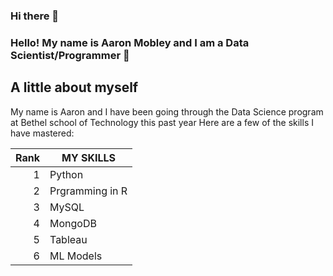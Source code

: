 ### Hi there 👋


### Hello! My name is Aaron Mobley and I am a Data Scientist/Programmer 👋

## A little about myself

My name is Aaron and I have been going through the Data Science program at Bethel school of Technology this past year
Here are a few of the skills I have mastered:

| Rank | MY SKILLS |
|-----:|---------------|
|     1| Python               |
|     2| Prgramming in R              |
|     3| MySQL
|     4| MongoDB
|     5| Tableau 
|     6| ML Models
